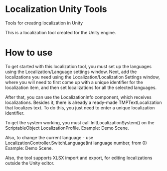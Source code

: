 # Localization Unity Tools
 Tools for creating localization in Unity

This is a localization tool created for the Unity engine.

# How to use

To get started with this localization tool, you must set up the languages using the Localization/Language settings window.
Next, add the localizations you need using the Localization/Localization Settings window, where you will need to first come up with a unique identifier for the localization item, and then set localizations for all the selected languages.

After that, you can use the LocalizationInfo component, which receives localizations. Besides it, there is already a ready-made TMPTextLocalization that localizes text. To do this, you just need to enter a unique localization identifier.

To get the system working, you must call InitLocalizationSystem() on the ScriptableObject LocalizationProfile. Example: Demo Scene.

Also, to change the current language - use LocalizationController.SwitchLanguage(int language number, from 0) Example: Demo Scene.

Also, the tool supports XLSX import and export, for editing localizations outside the Unity editor.
